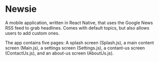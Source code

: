 # Newsie

A mobile application, written in React Native, that uses the Google News RSS feed to grab headlines. Comes with default topics, but also allows users to add custom ones.

The app contains five pages: A splash screen (Splash.js), a main content screen (Main.js), a settings screen (Settings.js), a contant-us screen (ContactUs.js), and an about-us screen (AboutUs.js).
